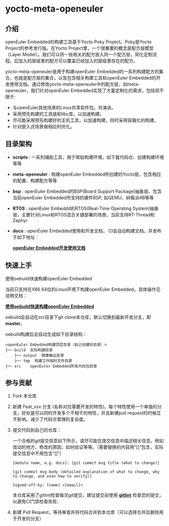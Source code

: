 # yocto-meta-openeuler

## 介绍

openEuler Embedded的构建工具基于Yocto Poky Project。Poky是Yocto Project的参考发行版。在Yocto Project里，一个很重要的概念是配方层模型（Layer Model）。我们可以将一些相关的配方放入同一个配方层，简化定制流程。后加入的层级里的配方可以覆盖已经加入的层级里存在的配方。

yocto-meta-openeuler是用于构建openEuler Embedded的一系列构建配方的集合，也就是配方层的集合，以及包含相关构建工具和openEuler Embedded的开发使用文档。通过修改yocto-meta-openeuler中的配方层，如meta-openeuler，我们针对openEuler Embedded实现了大量定制化的需求，包括但不限于:

* 与openEuler其他场景的Linux共享软件包，共演进。
* 采用预先构建的工具链和libc库，以加速构建。
* 尽可能采用预先构建好的主机工具，以加速构建，同时采用容器化的构建。
* 针对嵌入式场景做相应的优化。

## 目录架构

* **scripts** : 一系列辅助工具，用于帮助构建环境，如下载代码仓、创建构建环境等等
* **meta-openeuler** : 构建openEuler Embedded所创建的Yocto层，包含相应的配置、构建配方等等
* **bsp** : openEuler Embedded的BSP(Board Support Package)抽象层，包含当前openEuler Embedded所支持的硬件BSP, 如QEMU、树莓派4B等等
* **RTOS** : openEuler Embeddd的RTOS(Real-Time Operating System)抽象层，主要针对Linux和RTOS混合关键部署的场景，当前支持RT-Thread和Zephyr
* **docs** : openEuler Embedded使用和开发文档， CI会自动构建文档，并发布于如下地址：

    [**openEuler Embedded开发使用文档**](https://pages.openeuler.openatom.cn/embedded/docs/build/html/master/)

## 快速上手

使用oebuild快速构建openEuler Embedded

当前只支持在X86 64位的Linux环境下构建openEuler Embedded。具体操作见说明文档：

[**使用oebuild快速构建openEuler Embedded**](https://pages.openeuler.openatom.cn/embedded/docs/build/html/master/oebuild/index.html)

oebuild会自动在src目录下git clone本仓库，默认切换到最新开发分支，即**master**。

oebuild构建后会自动生成如下目录结构：
```
<openEuler Embedded构建顶层目录（自己创建的目录）>
├── build  实际构建目录
    ├── output  镜像输出目录
    ├── tmp  构建工作临时文件目录
├── src    openEuler Embedded所有代码包目录
```


## 参与贡献

1.  Fork 本仓库
2.  新建 Feat_xxx 分支 (名称对应需要开发的特性)。每个特性使用一个单独的分支，好处是可以同时开发多个不相干的特性，并且新建pull request的时候互不影响。减少了代码仓管理的复杂度。
3.  提交代码到自己的仓库：

    一个合格的git提交信息如下所示，请尽可能在提交信息中描述相关信息，例如改动的地方，修改的原因，如何验证等等。（需要替换的内容用“[]”包含，实际提交信息中不用包含“[]”）

    ```
    [module name, e.g. docs]: [git commit msg title (what to change)]

    [git commit msg body (detailed explanation of what to change, why to change, and even how to verify)]

    Signed-off-by: [name] <[email]>
    ```

    本仓库采用了gitlint检查每次git提交，建议提交前使用 [**gitlint**](https://jorisroovers.com/gitlint) 检查您的提交，以避免CI门禁检查失败．

4.  新建 Pull Request，等待审查并将代码合并到本仓库（可以选择合并后删除用于开发的分支）

